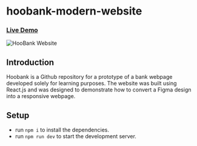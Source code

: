 # hoobank-modern-website

### [Live Demo](https://cozy-salamander-457485.netlify.app/)

![HooBank Website](https://i.ibb.co/q7KJzqN/hoobank.png)

## Introduction 
Hoobank is a Github repository for a prototype of a bank webpage developed solely for learning purposes. The website was built using React.js and was designed to demonstrate how to convert a Figma design into a responsive webpage.

## Setup
- run ```npm i``` to install the dependencies.
- run ```npm run dev``` to start the development server.
